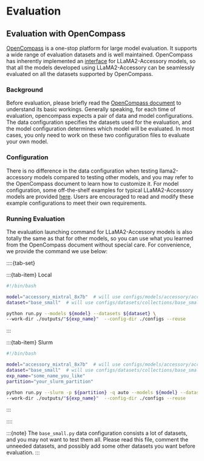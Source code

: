 # Evaluation

## Evaluation with OpenCompass
[OpenCompass](https://github.com/open-compass/opencompass) is a one-stop platform for large model evaluation. It 
supports a wide range of evaluation datasets and is well maintained. OpenCompass has inherently implemented an 
[interface](https://github.com/open-compass/opencompass/blob/main/opencompass/models/accessory.py) for LLaMA2-Accessory
models, so that all the models developed using LLaMA2-Accessory can be seamlessly evaluated on all the datasets 
supported by OpenCompass.

### Background
Before evaluation, please briefly read the [OpenCompass document](https://opencompass.readthedocs.io/) to understand
its basic workings. Generally speaking, for each time of evaluation, opencompass expects a pair of data and model 
configurations. The data configuration specifies the datasets used for the evaluation, and the model configuration
determines which model will be evaluated. In most cases, you only need to work on these two configuration files to
evaluate your own model.

### Configuration
There is no difference in the data configuration when testing llama2-accessory models compared to testing other models,
and you may refer to the OpenCompass document to learn how to customize it. For model configuration, some
off-the-shelf examples for typical LLaMA2-Accessory models are provided 
[here](https://github.com/open-compass/opencompass/tree/main/configs/models/accessory). Users are encouraged to read
and modify these example configurations to meet their own requirements.

### Running Evaluation
The evaluation launching command for LLaMA2-Accessory models is also totally the same as that for other models, so you
can use what you learned from the OpenCompass document without special care. For convenience, we provide the command
we use below:

::::{tab-set}

:::{tab-item} Local
```bash
#!/bin/bash

model="accessory_mixtral_8x7b"  # will use configs/models/accessory/accessory_mixtral_8x7b.py
dataset="base_small"  # will use configs/datasets/collections/base_small.py

python run.py --models ${model} --datasets ${dataset} \
--work-dir ./outputs/"${exp_name}"  --config-dir ./configs --reuse
```
:::

:::{tab-item} Slurm
```bash
#!/bin/bash

model="accessory_mixtral_8x7b"  # will use configs/models/accessory/accessory_mixtral_8x7b.py
dataset="base_small"  # will use configs/datasets/collections/base_small.py
exp_name="some_name_you_like"
partition="your_slurm_partition" 

python run.py --slurm -p ${partition} -q auto --models ${model} --datasets ${dataset} \
--work-dir ./outputs/"${exp_name}"  --config-dir ./configs --reuse
```
:::

::::


:::{note}
The `base_small.py` data configuration consists a lot of datasets, and you may not want to test them all. 
Please read this file, comment the unneeded datasets, and possibly add some other datasets you want before evaluation.
:::